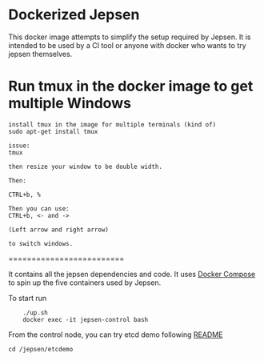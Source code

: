 Dockerized Jepsen
=================

This docker image attempts to simplify the setup required by Jepsen.
It is intended to be used by a CI tool or anyone with docker who wants to try jepsen themselves.

Run tmux in the docker image to get multiple Windows
=========================

    install tmux in the image for multiple terminals (kind of)
    sudo apt-get install tmux

    issue:
    tmux

    then resize your window to be double width.

    Then:

    CTRL+b, %

    Then you can use:
    CTRL+b, <- and ->

    (Left arrow and right arrow)

    to switch windows.

=========================

It contains all the jepsen dependencies and code. It uses [Docker Compose](https://github.com/docker/compose) to spin up the five
containers used by Jepsen.  

To start run

````
    ./up.sh
    docker exec -it jepsen-control bash
````

From the control node, you can try etcd demo following [README](https://github.com/jepsen-io/jepsen/blob/master/doc/scaffolding.md)

```
cd /jepsen/etcdemo
```

